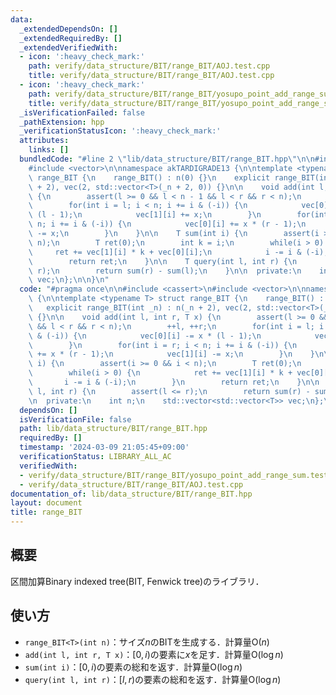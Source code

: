 ```yaml
---
data:
  _extendedDependsOn: []
  _extendedRequiredBy: []
  _extendedVerifiedWith:
  - icon: ':heavy_check_mark:'
    path: verify/data_structure/BIT/range_BIT/AOJ.test.cpp
    title: verify/data_structure/BIT/range_BIT/AOJ.test.cpp
  - icon: ':heavy_check_mark:'
    path: verify/data_structure/BIT/range_BIT/yosupo_point_add_range_sum.test.cpp
    title: verify/data_structure/BIT/range_BIT/yosupo_point_add_range_sum.test.cpp
  _isVerificationFailed: false
  _pathExtension: hpp
  _verificationStatusIcon: ':heavy_check_mark:'
  attributes:
    links: []
  bundledCode: "#line 2 \"lib/data_structure/BIT/range_BIT.hpp\"\n\n#include <cassert>\n\
    #include <vector>\n\nnamespace akTARDIGRADE13 {\n\ntemplate <typename T> struct\
    \ range_BIT {\n    range_BIT() : n(0) {}\n    explicit range_BIT(int _n) : n(_n\
    \ + 2), vec(2, std::vector<T>(_n + 2, 0)) {}\n\n    void add(int l, int r, T x)\
    \ {\n        assert(l >= 0 && l < n - 1 && l < r && r < n);\n        ++l, ++r;\n\
    \        for(int i = l; i < n; i += i & (-i)) {\n            vec[0][i] -= x *\
    \ (l - 1);\n            vec[1][i] += x;\n        }\n        for(int i = r; i <\
    \ n; i += i & (-i)) {\n            vec[0][i] += x * (r - 1);\n            vec[1][i]\
    \ -= x;\n        }\n    }\n\n    T sum(int i) {\n        assert(i >= 0 && i <\
    \ n);\n        T ret(0);\n        int k = i;\n        while(i > 0) {\n       \
    \     ret += vec[1][i] * k + vec[0][i];\n            i -= i & (-i);\n        }\n\
    \        return ret;\n    }\n\n    T query(int l, int r) {\n        assert(l <=\
    \ r);\n        return sum(r) - sum(l);\n    }\n\n  private:\n    int n;\n    std::vector<std::vector<T>>\
    \ vec;\n};\n\n}\n"
  code: "#pragma once\n\n#include <cassert>\n#include <vector>\n\nnamespace akTARDIGRADE13\
    \ {\n\ntemplate <typename T> struct range_BIT {\n    range_BIT() : n(0) {}\n \
    \   explicit range_BIT(int _n) : n(_n + 2), vec(2, std::vector<T>(_n + 2, 0))\
    \ {}\n\n    void add(int l, int r, T x) {\n        assert(l >= 0 && l < n - 1\
    \ && l < r && r < n);\n        ++l, ++r;\n        for(int i = l; i < n; i += i\
    \ & (-i)) {\n            vec[0][i] -= x * (l - 1);\n            vec[1][i] += x;\n\
    \        }\n        for(int i = r; i < n; i += i & (-i)) {\n            vec[0][i]\
    \ += x * (r - 1);\n            vec[1][i] -= x;\n        }\n    }\n\n    T sum(int\
    \ i) {\n        assert(i >= 0 && i < n);\n        T ret(0);\n        int k = i;\n\
    \        while(i > 0) {\n            ret += vec[1][i] * k + vec[0][i];\n     \
    \       i -= i & (-i);\n        }\n        return ret;\n    }\n\n    T query(int\
    \ l, int r) {\n        assert(l <= r);\n        return sum(r) - sum(l);\n    }\n\
    \n  private:\n    int n;\n    std::vector<std::vector<T>> vec;\n};\n\n}"
  dependsOn: []
  isVerificationFile: false
  path: lib/data_structure/BIT/range_BIT.hpp
  requiredBy: []
  timestamp: '2024-03-09 21:05:45+09:00'
  verificationStatus: LIBRARY_ALL_AC
  verifiedWith:
  - verify/data_structure/BIT/range_BIT/yosupo_point_add_range_sum.test.cpp
  - verify/data_structure/BIT/range_BIT/AOJ.test.cpp
documentation_of: lib/data_structure/BIT/range_BIT.hpp
layout: document
title: range_BIT
---
```


## 概要

区間加算Binary indexed tree(BIT, Fenwick tree)のライブラリ．

## 使い方

- `range_BIT<T>(int n)`：サイズ$n$のBITを生成する．計算量$\mathrm{O}(n)$
- `add(int l, int r, T x)`：$[0, i)$の要素に$x$を足す．計算量$\mathrm{O}(\log n)$
- `sum(int i)`：$[0, i)$の要素の総和を返す．計算量$\mathrm{O}(\log n)$
- `query(int l, int r)`：$[l, r)$の要素の総和を返す．計算量$\mathrm{O}(\log n)$